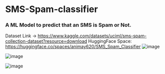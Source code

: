 # SMS-Spam-classifier
### A ML Model to predict that an SMS is Spam or Not.
Dataset Link -> https://www.kaggle.com/datasets/uciml/sms-spam-collection-dataset?resource=download 
HuggingFace Space: https://huggingface.co/spaces/animay620/SMS_Spam_Classifier
![image](https://user-images.githubusercontent.com/99870091/232159506-17442cd2-5d41-406e-a20c-6c25c512abd1.png)

![image](https://user-images.githubusercontent.com/99870091/232159588-32778279-189d-4d27-8d26-a9464c6e5d20.png)

![image](https://user-images.githubusercontent.com/99870091/232159692-2cf274a8-9382-4f6f-beb5-df85d31007ff.png)


